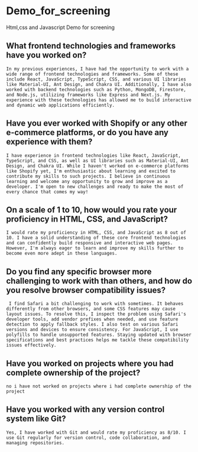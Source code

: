 # Demo_for_screening

Html,css and Javascript Demo for screening

## What frontend technologies and frameworks have you worked on?

`In my previous experiences, I have had the opportunity to work with a wide range of frontend technologies and frameworks. Some of these include React, JavaScript, TypeScript, CSS, and various UI libraries like Material-UI, Ant Design, and Chakra UI. Additionally, I have also worked with backend technologies such as Python, MongoDB, Firestore, and Node.js, utilizing frameworks like Express and Next.js. My experience with these technologies has allowed me to build interactive and dynamic web applications efficiently.`

## Have you ever worked with Shopify or any other e-commerce platforms, or do you have any experience with them?

`I have experience in frontend technologies like React, JavaScript, TypeScript, and CSS, as well as UI libraries such as Material-UI, Ant Design, and Chakra UI. While I haven't worked on e-commerce platforms like Shopify yet, I'm enthusiastic about learning and excited to contribute my skills to such projects. I believe in continuous learning and welcome any opportunity to grow and improve as a developer. I'm open to new challenges and ready to make the most of every chance that comes my way!`

## On a scale of 1 to 10, how would you rate your proficiency in HTML, CSS, and JavaScript?

`I would rate my proficiency in HTML, CSS, and JavaScript as 8 out of 10. I have a solid understanding of these core frontend technologies and can confidently build responsive and interactive web pages. However, I'm always eager to learn and improve my skills further to become even more adept in these languages.`

## Do you find any specific browser more challenging to work with than others, and how do you resolve browser compatibility issues?

` I find Safari a bit challenging to work with sometimes. It behaves differently from other browsers, and some CSS features may cause layout issues. To resolve this, I inspect the problem using Safari's developer tools, add vendor prefixes when needed, and use feature detection to apply fallback styles. I also test on various Safari versions and devices to ensure consistency. For JavaScript, I use polyfills to handle unsupported features. Staying updated with browser specifications and best practices helps me tackle these compatibility issues effectively.`

## Have you worked on projects where you had complete ownership of the project?

`no i have not worked on projects where i had complete ownership of the project`

## Have you worked with any version control system like Git?

`Yes, I have worked with Git and would rate my proficiency as 8/10. I use Git regularly for version control, code collaboration, and managing repositories.`
